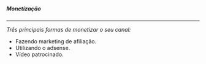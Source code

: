 
##### Monetização
***
*Três principais formas de monetizar o seu canal:*
* Fazendo marketing de afiliação.
* Utilizando o adsense.
* Vídeo patrocinado.